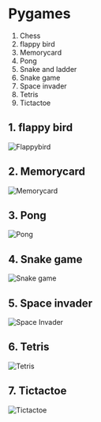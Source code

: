 # Pygames

1. Chess
2. flappy bird
3. Memorycard 
4. Pong
5. Snake and ladder
6. Snake game
7. Space invader
8. Tetris
9. Tictactoe


## 1. flappy bird
![Flappybird](/flappy_bird/Flappybird.png)

## 2. Memorycard
![Memorycard](/Memorycard_game/Game.png)

## 3. Pong
![Pong](/Pong/Pong.png)

## 4. Snake game
![Snake game](/Snake_game/Snake_game.png)

## 5. Space invader
![Space Invader](/SpaceInvader/Space_invader.png)

## 6. Tetris
![Tetris](/Tetris_game/Tetris.png)

## 7. Tictactoe
![Tictactoe](/TicTacToe/Tictactoe.png)